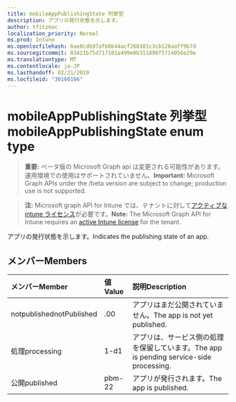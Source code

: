 ```yaml
---
title: mobileAppPublishingState 列挙型
description: アプリの発行状態を示します。
author: tfitzmac
localization_priority: Normal
ms.prod: Intune
ms.openlocfilehash: 6ae8cdb97afb0b44acf268381c3cb128aaff9b7d
ms.sourcegitcommit: 03421b75d717101a499e0b311890f5714056e29e
ms.translationtype: MT
ms.contentlocale: ja-JP
ms.lasthandoff: 02/21/2019
ms.locfileid: "30160166"
---
```

# <a name="mobileapppublishingstate-enum-type"></a><span data-ttu-id="d99e5-103">mobileAppPublishingState 列挙型</span><span class="sxs-lookup"><span data-stu-id="d99e5-103">mobileAppPublishingState enum type</span></span>

> <span data-ttu-id="d99e5-104">**重要:** ベータ版の Microsoft Graph api は変更される可能性があります。運用環境での使用はサポートされていません。</span><span class="sxs-lookup"><span data-stu-id="d99e5-104">**Important:** Microsoft Graph APIs under the /beta version are subject to change; production use is not supported.</span></span>

> <span data-ttu-id="d99e5-105">**注:** Microsoft graph API for Intune では、テナントに対して[アクティブな intune ライセンス](https://go.microsoft.com/fwlink/?linkid=839381)が必要です。</span><span class="sxs-lookup"><span data-stu-id="d99e5-105">**Note:** The Microsoft Graph API for Intune requires an [active Intune license](https://go.microsoft.com/fwlink/?linkid=839381) for the tenant.</span></span>

<span data-ttu-id="d99e5-106">アプリの発行状態を示します。</span><span class="sxs-lookup"><span data-stu-id="d99e5-106">Indicates the publishing state of an app.</span></span>

## <a name="members"></a><span data-ttu-id="d99e5-107">メンバー</span><span class="sxs-lookup"><span data-stu-id="d99e5-107">Members</span></span>
|<span data-ttu-id="d99e5-108">メンバー</span><span class="sxs-lookup"><span data-stu-id="d99e5-108">Member</span></span>|<span data-ttu-id="d99e5-109">値</span><span class="sxs-lookup"><span data-stu-id="d99e5-109">Value</span></span>|<span data-ttu-id="d99e5-110">説明</span><span class="sxs-lookup"><span data-stu-id="d99e5-110">Description</span></span>|
|:---|:---|:---|
|<span data-ttu-id="d99e5-111">notpublished</span><span class="sxs-lookup"><span data-stu-id="d99e5-111">notPublished</span></span>|<span data-ttu-id="d99e5-112">.0</span><span class="sxs-lookup"><span data-stu-id="d99e5-112">0</span></span>|<span data-ttu-id="d99e5-113">アプリはまだ公開されていません。</span><span class="sxs-lookup"><span data-stu-id="d99e5-113">The app is not yet published.</span></span>|
|<span data-ttu-id="d99e5-114">処理</span><span class="sxs-lookup"><span data-stu-id="d99e5-114">processing</span></span>|<span data-ttu-id="d99e5-115">1-d</span><span class="sxs-lookup"><span data-stu-id="d99e5-115">1</span></span>|<span data-ttu-id="d99e5-116">アプリは、サービス側の処理を保留しています。</span><span class="sxs-lookup"><span data-stu-id="d99e5-116">The app is pending service-side processing.</span></span>|
|<span data-ttu-id="d99e5-117">公開</span><span class="sxs-lookup"><span data-stu-id="d99e5-117">published</span></span>|<span data-ttu-id="d99e5-118">pbm-2</span><span class="sxs-lookup"><span data-stu-id="d99e5-118">2</span></span>|<span data-ttu-id="d99e5-119">アプリが発行されます。</span><span class="sxs-lookup"><span data-stu-id="d99e5-119">The app is published.</span></span>|




